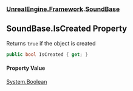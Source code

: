 ### [UnrealEngine.Framework](./UnrealEngine-Framework.md 'UnrealEngine.Framework').[SoundBase](./SoundBase.md 'UnrealEngine.Framework.SoundBase')
## SoundBase.IsCreated Property
Returns `true` if the object is created  
```csharp
public bool IsCreated { get; }
```
#### Property Value
[System.Boolean](https://docs.microsoft.com/en-us/dotnet/api/System.Boolean 'System.Boolean')  
